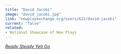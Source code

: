 ```yaml
---
title: "David Jacobi"
image: "david_jacobi.jpg"
link: "newplayexchange.org/users/622/david-jacobi"
current: "false"
related:
- National Showcase of New Plays
---
```


<a href="https://newplayexchange.org/plays/42464/ready-steady-yeti-go" rel="nofollow">*Ready Steady Yeti Go*</a>

